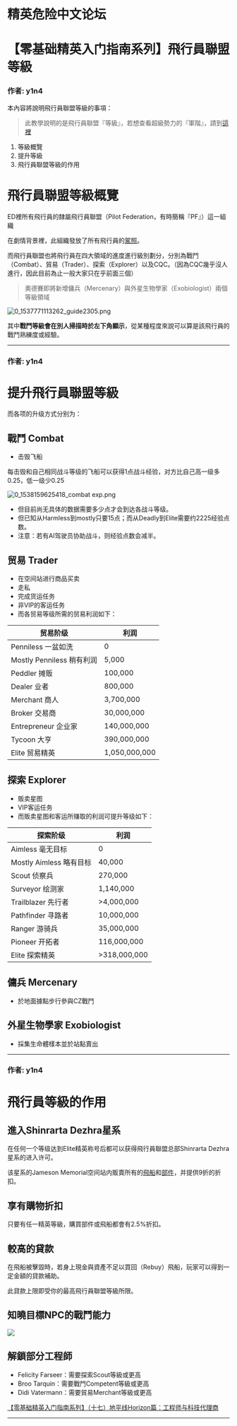




精英危险中文论坛
=========







 




# 【零基础精英入门指南系列】飛行員聯盟等級





### 作者: y1n4



本內容將說明飛行員聯盟等級的事項：



> 此教學說明的是飛行員聯盟『等級』，若想查看超級勢力的『軍階』，請到[這裡](https://forum.elitedanger.cn/d/774)
> 
> 


1. 等級概覽
2. 提升等級
3. 飛行員聯盟等級的作用


飛行員聯盟等級概覽
=========


ED裡所有飛行員的隸屬飛行員聯盟（Pilot Federation，有時簡稱『PF』）這一組織  

在劇情背景裡，此組織發放了所有飛行員的[駕照](https://forum.elitedanger.cn/d/119/3)。


而飛行員聯盟也將飛行員在四大領域的進度進行級別劃分，分別為戰鬥（Combat）、貿易（Trader）、探索（Explorer）以及CQC。（因為CQC幾乎沒人進行，因此目前為止一般大家只在乎前面三個）



> 奧德賽即將新增傭兵（Mercenary）與外星生物學家（Exobiologist）兩個等級領域
> 
> 


![0_1537771113262_guide2305.png](https://cdn.elitedanger.cn/Fj9N2JSUgo7mwsPS8Hns8YaCSjSE)   

其中**戰鬥等級會在別人掃描時於左下角顯示**，從某種程度來說可以算是該飛行員的戰鬥熟練度或經驗。






---



### 作者: y1n4



提升飛行員聯盟等級
=========


而各项的升级方式分别为：


戰鬥 Combat
---------


* 击毁飞船   

 每击毁和自己相同战斗等级的飞船可以获得1点战斗经验，对方比自己高一级多0.25，低一级少0.25   

![0_1538159625418_combat exp.png](https://cdn.elitedanger.cn/Fjy_VjegJDxs5LEen0i2qwAcN0_Q.png?imageView2/0/q/75%7Cwatermark/1/image/aHR0cHM6Ly9lZC5jZG4ud2VpYzk2LmNuL0VEQ04td2F0ZXJtYXJrLnBuZw==/dissolve/100/gravity/SouthEast/dx/0/dy/0%7Cimageslim)
* 但目前尚无具体的数据需要多少点才会到达各战斗等级。
* 但已知从Harmless到mostly只要15点；而从Deadly到Elite需要约2225经验点数。
* 注意：若有AI驾驶员协助战斗，则经验点数会减半。


贸易 Trader
---------


* 在空间站进行商品买卖
* 走私
* 完成货运任务
* 非VIP的客运任务
* 而各贸易等级所需的贸易利润如下：


| 贸易阶级 | 利润 |
| --- | --- |
| Penniless 一盆如洗 | 0 |
| Mostly Penniless 稍有利润 | 5,000 |
| Peddler 摊贩 | 100,000 |
| Dealer 业者 | 800,000 |
| Merchant 商人 | 3,700,000 |
| Broker 交易商 | 30,000,000 |
| Entrepreneur 企业家 | 140,000,000 |
| Tycoon 大亨 | 390,000,000 |
| Elite 贸易精英 | 1,050,000,000 |




探索 Explorer
-----------


* 贩卖星图
* VIP客运任务
* 而贩卖星图和客运所赚取的利润可提升等级如下：


| 探索阶级 | 利润 |
| --- | --- |
| Aimless 毫无目标 | 0 |
| Mostly Aimless 略有目标 | 40,000 |
| Scout 侦察兵 | 270,000 |
| Surveyor 绘测家 | 1,140,000 |
| Trailblazer 先行者 | >4,000,000 |
| Pathfinder 寻路者 | 10,000,000 |
| Ranger 游骑兵 | 35,000,000 |
| Pioneer 开拓者 | 116,000,000 |
| Elite 探索精英 | >318,000,000 |




傭兵 Mercenary
------------


* 於地面據點步行參與CZ戰鬥


外星生物學家 Exobiologist
-------------------


* 採集生命體樣本並於站點賣出






---



### 作者: y1n4



飛行員等級的作用
========


進入Shinrarta Dezhra星系
--------------------


在任何一个等级达到Elite精英称号后都可以获得飛行員聯盟总部Shinrarta Dezhra星系的进入许可。   

该星系的Jameson Memorial空间站内販賣所有的[飛船](https://forum.elitedanger.cn/d/747/4)和[部件](https://forum.elitedanger.cn/d/746/3)，并提供9折的折扣。


享有購物折扣
------


只要有任一精英等級，購買部件或飛船都會有2.5%折扣。


較高的貸款
-----


在飛船被擊毀時，若身上現金與資產不足以買回（Rebuy）飛船，玩家可以得到一定金額的貸款補助。  

此貸款上限即受你的最高飛行員聯盟等級所限。


知曉目標NPC的戰鬥能力
------------


![](https://qiniu.elitedanger.cn/assets/files/2021-05-13/1620923721-736173-combatrankwhitebg.png)


解鎖部分工程師
-------


* Felicity Farseer：需要探索Scout等級或更高
* Broo Tarquin：需要戰鬥Competent等級或更高
* Didi Vatermann：需要貿易Merchant等級或更高  

[【零基础精英入门指南系列】（十七）地平线Horizon篇：工程师与科技代理商](https://forum.elitedanger.cn/d/112-horizon)






---











